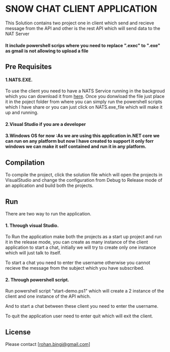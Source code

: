 # SNOW CHAT CLIENT APPLICATION

This Solution contains two project one in client which send and recieve message from the API and other is the rest API which will send data to the NAT Server 

#### It include powershell scrips where you need to replace ".exec" to ".exe" as gmail is not allowing to upload a file

## Pre Requisites

####  1.NATS.EXE.

To use the client you need to have a NATS Service running in the backgroud which you can download it from [here](https://nats.io/download/). Once you donwload the file just place it in the poject folder from where you can simply  run the powershell scripts which I have share or you can just click on NATS.exe_file which will make it up and running.

####  2.Visual Studio if you are a developer 

####  3.Windows OS for now :As we are using this application in.NET core we can run on any platform but now I have created to support it only forr windows we can make it self contained and run it in any platform.

## Compilation

To compile the project, click the solution file which will open the projects in VisualStudio  and change the configuration from Debug to Release mode of an application and build both the projects.

## Run

There are two way to run the application.

  #### 1. Through visual Studio.

To Run the application make both the projects as a start up project and run it in the release mode, you can create as many instance of the client application to start a chat, initially we will try to create only one instance which will just talk to itself.

To start a chat you need to enter the username otherwise you cannot recieve the message from the subject which you have subscribed.

  #### 2. Through powershell script.

Run powershell script "start-demo.ps1" which will create a 2 instance of the client and one instance of the API which.

And to start a chat between these client you need to enter the username.

To quit the application user need to enter quit  which will exit the client.

## License

Please contact [rohan.bingi@gmail.com]